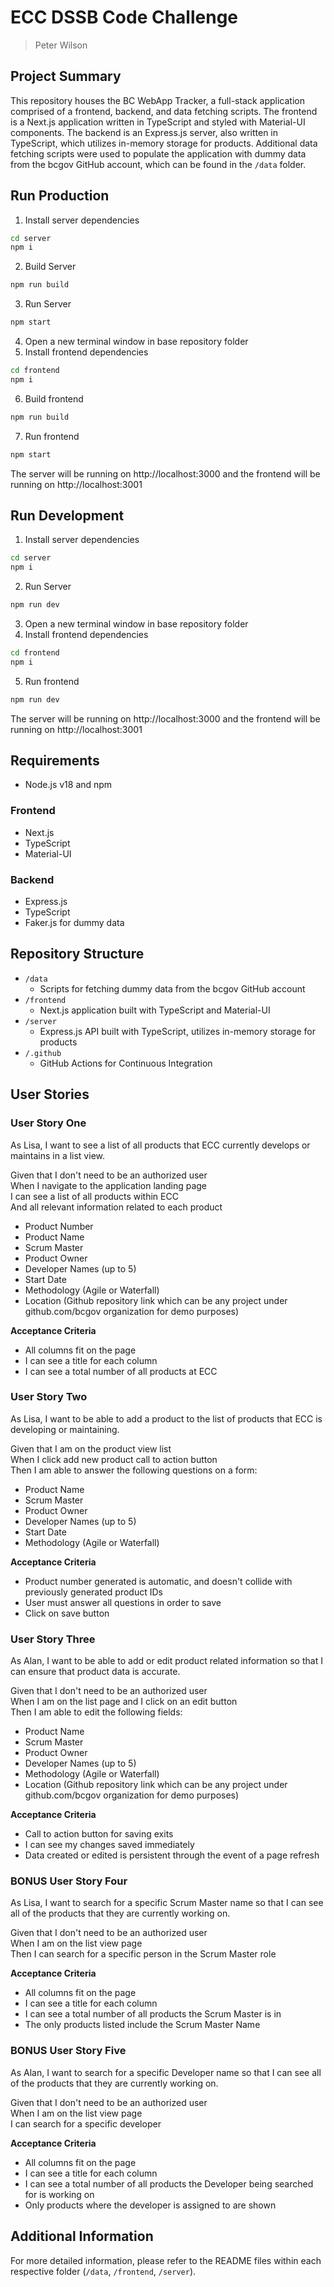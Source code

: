 # ECC DSSB Code Challenge 
> Peter Wilson

## Project Summary

This repository houses the BC WebApp Tracker, a full-stack application comprised of a frontend, backend, and data fetching scripts. The frontend is a Next.js application written in TypeScript and styled with Material-UI components. The backend is an Express.js server, also written in TypeScript, which utilizes in-memory storage for products. Additional data fetching scripts were used to populate the application with dummy data from the bcgov GitHub account, which can be found in the `/data` folder.

## Run Production

1. Install server dependencies
```bash
cd server
npm i
```
2. Build Server
```bash
npm run build
```
3. Run Server
```bash
npm start
```
4. Open a new terminal window in base repository folder
5. Install frontend dependencies
```bash
cd frontend
npm i
```
6. Build frontend
```bash
npm run build
```
7. Run frontend
```bash
npm start
```

The server will be running on http://localhost:3000 and the frontend will be running on http://localhost:3001

## Run Development

1. Install server dependencies
```bash
cd server
npm i
```
2. Run Server
```bash
npm run dev
```
3. Open a new terminal window in base repository folder
4. Install frontend dependencies
```bash
cd frontend
npm i
```
5. Run frontend
```bash
npm run dev
```

The server will be running on http://localhost:3000 and the frontend will be running on http://localhost:3001


## Requirements

- Node.js v18 and npm

### Frontend

- Next.js
- TypeScript
- Material-UI

### Backend

- Express.js
- TypeScript
- Faker.js for dummy data

## Repository Structure

- `/data`
    - Scripts for fetching dummy data from the bcgov GitHub account
- `/frontend`
    - Next.js application built with TypeScript and Material-UI
- `/server`
    - Express.js API built with TypeScript, utilizes in-memory storage for products
- `/.github`
    - GitHub Actions for Continuous Integration


## User Stories

### User Story One

As Lisa, I want to see a list of all products that ECC currently develops or maintains in a list view. 

Given that I don't need to be an authorized user  
When I navigate to the application landing page  
I can see a list of all products within ECC  
And all relevant information related to each product 
* Product Number
* Product Name
* Scrum Master
* Product Owner
* Developer Names (up to 5)
* Start Date
* Methodology (Agile or Waterfall)
* Location (Github repository link which can be any project under github.com/bcgov organization for demo purposes)

**Acceptance Criteria**
* All columns fit on the page
* I can see a title for each column
* I can see a total number of all products at ECC

### User Story Two

As Lisa, I want to be able to add a product to the list of products that ECC is developing or maintaining.  

Given that I am on the product view list  
When I click add new product call to action button  
Then I am able to answer the following questions on a form:

* Product Name
* Scrum Master
* Product Owner
* Developer Names (up to 5)
* Start Date
* Methodology (Agile or Waterfall)

**Acceptance Criteria**
* Product number generated is automatic, and doesn't collide with previously generated product IDs
* User must answer all questions in order to save
* Click on save button

### User Story Three

As Alan, I want to be able to add or edit product related information so that I can ensure that product data is accurate.

Given that I don't need to be an authorized user  
When I am on the list page and I click on an edit button  
Then I am able to edit the following fields:

* Product Name
* Scrum Master
* Product Owner
* Developer Names (up to 5)
* Methodology (Agile or Waterfall)
* Location (Github repository link which can be any project under github.com/bcgov organization for demo purposes)

**Acceptance Criteria**
* Call to action button for saving exits  
* I can see my changes saved immediately
* Data created or edited is persistent through the event of a page refresh

### **BONUS** User Story Four

As Lisa, I want to search for a specific Scrum Master name so that I can see all of the products that they are currently working on.

Given that I don't need to be an authorized user  
When I am on the list view page  
Then I can search for a specific person in the Scrum Master role

**Acceptance Criteria**
* All columns fit on the page
* I can see a title for each column
* I can see a total number of all products the Scrum Master is in
* The only products listed include the Scrum Master Name

### **BONUS** User Story Five

As Alan, I want to search for a specific Developer name so that I can see all of the products that they are currently working on.

Given that I don't need to be an authorized user  
When I am on the list view page  
I can search for a specific developer  

**Acceptance Criteria**
* All columns fit on the page
* I can see a title for each column
* I can see a total number of all products the Developer being searched for is working on
* Only products where the developer is assigned to are shown




## Additional Information

For more detailed information, please refer to the README files within each respective folder (`/data`, `/frontend`, `/server`).
